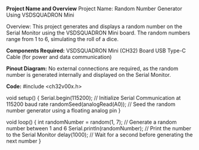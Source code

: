 **Project Name and Overview**
Project Name:
Random Number Generator Using VSDSQUADRON Mini

Overview:
This project generates and displays a random number on the Serial Monitor using the VSDSQUADRON Mini board. The random numbers range from 1 to 6, simulating the roll of a dice. 

**Components Required:**
VSDSQUADRON Mini (CH32) Board
USB Type-C Cable (for power and data communication)

**Pinout Diagram:**
No external connections are required, as the random number is generated internally and displayed on the Serial Monitor.

**Code:**
#include <ch32v00x.h>

void setup() {
  Serial.begin(115200);             // Initialize Serial Communication at 115200 baud rate
  randomSeed(analogRead(A0));       // Seed the random number generator using a floating analog pin
}

void loop() {
  int randomNumber = random(1, 7);  // Generate a random number between 1 and 6
  Serial.println(randomNumber);     // Print the number to the Serial Monitor
  delay(1000);                      // Wait for a second before generating the next number
}
